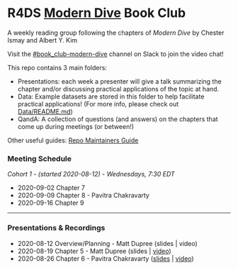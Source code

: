 # R4DS [Modern Dive](https://moderndive.com/) Book Club

A weekly reading group following the chapters of *Modern Dive* by Chester Ismay and Albert Y. Kim

Visit the [#book_club-modern-dive](https://r4ds.io/join) channel on Slack to join the video chat! 

This repo contains 3 main folders:

- Presentations: each week a presenter will give a talk summarizing the chapter and/or discussing practical applications of the topic at hand. 
- Data: Example datasets are stored in this folder to help facilitate practical applications! (For more info, please check out [Data/README.md](Data/README.md))
- QandA: A collection of questions (and answers) on the chapters that come up during meetings (or between!)

Other useful guides: [Repo Maintainers Guide](.guides/repo-maintainers.md)

### Meeting Schedule 

*Cohort 1 - (started 2020-08-12) - Wednesdays, 7:30 EDT*

- 2020-09-02 Chapter 7
- 2020-09-09 Chapter 8 - Pavitra Chakravarty
- 2020-09-16 Chapter 9

<hr>


### Presentations & Recordings

- 2020-08-12 Overview/Planning - Matt Dupree (slides | video)
- 2020-08-19 Chapter 5 - Matt Dupree (slides | [video](https://www.youtube.com/watch?v=2GaZ5WMjhfM))
- 2020-08-26 Chapter 6 - Pavitra Chakravarty ([slides](https://r4ds.github.io/bookclub-Modern_Dive/Presentations/Week03/Cohort1/multiple-regression-chapter06.html#1) | [video](https://youtu.be/jt_fwC7WERA))

